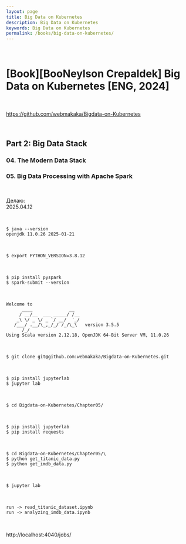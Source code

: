 ```yaml
---
layout: page
title: Big Data on Kubernetes
description: Big Data on Kubernetes
keywords: Big Data on Kubernetes
permalink: /books/big-data-on-kubernetes/
---
```


<br/>

# [Book][BooNeylson Crepaldek] Big Data on Kubernetes [ENG, 2024]

<br/>

https://github.com/webmakaka/Bigdata-on-Kubernetes

<br/>

## Part 2: Big Data Stack

### 04. The Modern Data Stack

### 05. Big Data Processing with Apache Spark

<br/>

Делаю:  
2025.04.12

<br/>

```
$ java --version
openjdk 11.0.26 2025-01-21
```

<br/>

```
$ export PYTHON_VERSION=3.8.12
```

<br/>

```
$ pip install pyspark
$ spark-submit --version
```

<br/>

```
Welcome to
      ____              __
     / __/__  ___ _____/ /__
    _\ \/ _ \/ _ `/ __/  '_/
   /___/ .__/\_,_/_/ /_/\_\   version 3.5.5
      /_/
Using Scala version 2.12.18, OpenJDK 64-Bit Server VM, 11.0.26
```

<br/>

```
$ git clone git@github.com:webmakaka/Bigdata-on-Kubernetes.git
```

<br/>

```
$ pip install jupyterlab
$ jupyter lab
```

<br/>

```
$ cd Bigdata-on-Kubernetes/Chapter05/
```

<br/>

```
$ pip install jupyterlab
$ pip install requests
```

<br/>

```
$ cd Bigdata-on-Kubernetes/Chapter05/\
$ python get_titanic_data.py
$ python get_imdb_data.py
```

<br/>

```
$ jupyter lab
```

<br/>

```
run -> read_titanic_dataset.ipynb
run -> analyzing_imdb_data.ipynb
```

<br/>

http://localhost:4040/jobs/
